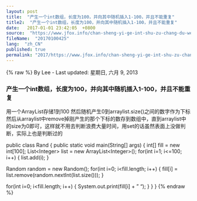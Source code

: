 ```yaml
---
layout: post
title:  "产生一个int数组，长度为100，并向其中随机插入1-100，并且不能重复"
title2:  "产生一个int数组，长度为100，并向其中随机插入1-100，并且不能重复"
date:   2017-01-01 23:42:05  +0800
source:  "https://www.jfox.info/chan-sheng-yi-ge-int-shu-zu-chang-du-wei-100-bing-xiang-qi-zhong-sui-ji-cha-ru-1-100-bing-qie-bu-neng-chong-fu.html"
fileName:  "20170100425"
lang:  "zh_CN"
published: true
permalink: "2017/https://www.jfox.info/chan-sheng-yi-ge-int-shu-zu-chang-du-wei-100-bing-xiang-qi-zhong-sui-ji-cha-ru-1-100-bing-qie-bu-neng-chong-fu.html"
---
```

{% raw %}
By Lee - Last updated: 星期日, 六月 9, 2013

### 产生一个int数组，长度为100，并向其中随机插入1-100，并且不能重复

用一个ArrayList存储1到100
然后随机产生0到arraylist.size()之间的数字作为下标
然后从arraylist中remove掉刚产生的那个下标的数存到数组中，直到arraylist中的size为0即可，这样就不用去判断浪费大量时间，用set的话虽然表面上没做判断，实际上也是判断过的

public class Rand {
public static void main(String[] args) {
int[] fill = new int[100];
List&lt;Integer&gt; list = new ArrayList&lt;Integer&gt;();
for(int i=1; i&lt;=100; i++) {
list.add(i);
}

Random random = new Random();
for(int i=0; i&lt;fill.length; i++) {
fill[i] = list.remove(random.nextInt(list.size()));
}

for(int i=0; i&lt;fill.length; i++) {
System.out.print(fill[i] + ” “);
}
}
}
{% endraw %}
